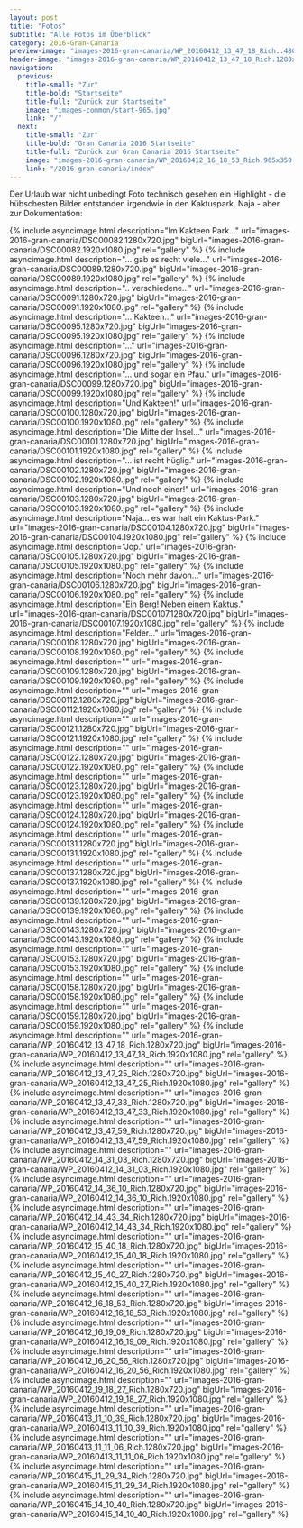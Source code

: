 ```yaml
---
layout: post
title: "Fotos"
subtitle: "Alle Fotos im Überblick"
category: 2016-Gran-Canaria
preview-image: "images-2016-gran-canaria/WP_20160412_13_47_18_Rich..480x320.jpg"
header-image: "images-2016-gran-canaria/WP_20160412_13_47_18_Rich.1280x720.jpg"
navigation:
  previous:
    title-small: "Zur"
    title-bold: "Startseite"
    title-full: "Zurück zur Startseite"
    image: "images-common/start-965.jpg"
    link: "/"
  next:
    title-small: "Zur"
    title-bold: "Gran Canaria 2016 Startseite"
    title-full: "Zurück zur Gran Canaria 2016 Startseite"
    image: "images-2016-gran-canaria/WP_20160412_16_18_53_Rich.965x350.jpg"
    link: "/2016-gran-canaria/index"
---
```


Der Urlaub war nicht unbedingt Foto technisch gesehen ein Highlight - die hübschesten Bilder entstanden irgendwie in den Kaktuspark. Naja - aber zur Dokumentation:

{% include asyncimage.html description="Im Kakteen Park..." url="images-2016-gran-canaria/DSC00082.1280x720.jpg" bigUrl="images-2016-gran-canaria/DSC00082.1920x1080.jpg" rel="gallery" %}
{% include asyncimage.html description="... gab es recht viele..." url="images-2016-gran-canaria/DSC00089.1280x720.jpg" bigUrl="images-2016-gran-canaria/DSC00089.1920x1080.jpg" rel="gallery" %}
{% include asyncimage.html description=".. verschiedene..." url="images-2016-gran-canaria/DSC00091.1280x720.jpg" bigUrl="images-2016-gran-canaria/DSC00091.1920x1080.jpg" rel="gallery" %}
{% include asyncimage.html description="... Kakteen..." url="images-2016-gran-canaria/DSC00095.1280x720.jpg" bigUrl="images-2016-gran-canaria/DSC00095.1920x1080.jpg" rel="gallery" %}
{% include asyncimage.html description="..." url="images-2016-gran-canaria/DSC00096.1280x720.jpg" bigUrl="images-2016-gran-canaria/DSC00096.1920x1080.jpg" rel="gallery" %}
{% include asyncimage.html description="... und sogar ein Pfau." url="images-2016-gran-canaria/DSC00099.1280x720.jpg" bigUrl="images-2016-gran-canaria/DSC00099.1920x1080.jpg" rel="gallery" %}
{% include asyncimage.html description="Und Kakteen!" url="images-2016-gran-canaria/DSC00100.1280x720.jpg" bigUrl="images-2016-gran-canaria/DSC00100.1920x1080.jpg" rel="gallery" %}
{% include asyncimage.html description="Die Mitte der Insel..." url="images-2016-gran-canaria/DSC00101.1280x720.jpg" bigUrl="images-2016-gran-canaria/DSC00101.1920x1080.jpg" rel="gallery" %}
{% include asyncimage.html description="... ist recht hüglig." url="images-2016-gran-canaria/DSC00102.1280x720.jpg" bigUrl="images-2016-gran-canaria/DSC00102.1920x1080.jpg" rel="gallery" %}
{% include asyncimage.html description="Und noch einer!" url="images-2016-gran-canaria/DSC00103.1280x720.jpg" bigUrl="images-2016-gran-canaria/DSC00103.1920x1080.jpg" rel="gallery" %}
{% include asyncimage.html description="Naja... es war halt ein Kaktus-Park." url="images-2016-gran-canaria/DSC00104.1280x720.jpg" bigUrl="images-2016-gran-canaria/DSC00104.1920x1080.jpg" rel="gallery" %}
{% include asyncimage.html description="Jop." url="images-2016-gran-canaria/DSC00105.1280x720.jpg" bigUrl="images-2016-gran-canaria/DSC00105.1920x1080.jpg" rel="gallery" %}
{% include asyncimage.html description="Noch mehr davon..." url="images-2016-gran-canaria/DSC00106.1280x720.jpg" bigUrl="images-2016-gran-canaria/DSC00106.1920x1080.jpg" rel="gallery" %}
{% include asyncimage.html description="Ein Berg! Neben einem Kaktus." url="images-2016-gran-canaria/DSC00107.1280x720.jpg" bigUrl="images-2016-gran-canaria/DSC00107.1920x1080.jpg" rel="gallery" %}
{% include asyncimage.html description="Felder..." url="images-2016-gran-canaria/DSC00108.1280x720.jpg" bigUrl="images-2016-gran-canaria/DSC00108.1920x1080.jpg" rel="gallery" %}
{% include asyncimage.html description="" url="images-2016-gran-canaria/DSC00109.1280x720.jpg" bigUrl="images-2016-gran-canaria/DSC00109.1920x1080.jpg" rel="gallery" %}
{% include asyncimage.html description="" url="images-2016-gran-canaria/DSC00112.1280x720.jpg" bigUrl="images-2016-gran-canaria/DSC00112.1920x1080.jpg" rel="gallery" %}
{% include asyncimage.html description="" url="images-2016-gran-canaria/DSC00121.1280x720.jpg" bigUrl="images-2016-gran-canaria/DSC00121.1920x1080.jpg" rel="gallery" %}
{% include asyncimage.html description="" url="images-2016-gran-canaria/DSC00122.1280x720.jpg" bigUrl="images-2016-gran-canaria/DSC00122.1920x1080.jpg" rel="gallery" %}
{% include asyncimage.html description="" url="images-2016-gran-canaria/DSC00123.1280x720.jpg" bigUrl="images-2016-gran-canaria/DSC00123.1920x1080.jpg" rel="gallery" %}
{% include asyncimage.html description="" url="images-2016-gran-canaria/DSC00124.1280x720.jpg" bigUrl="images-2016-gran-canaria/DSC00124.1920x1080.jpg" rel="gallery" %}
{% include asyncimage.html description="" url="images-2016-gran-canaria/DSC00131.1280x720.jpg" bigUrl="images-2016-gran-canaria/DSC00131.1920x1080.jpg" rel="gallery" %}
{% include asyncimage.html description="" url="images-2016-gran-canaria/DSC00137.1280x720.jpg" bigUrl="images-2016-gran-canaria/DSC00137.1920x1080.jpg" rel="gallery" %}
{% include asyncimage.html description="" url="images-2016-gran-canaria/DSC00139.1280x720.jpg" bigUrl="images-2016-gran-canaria/DSC00139.1920x1080.jpg" rel="gallery" %}
{% include asyncimage.html description="" url="images-2016-gran-canaria/DSC00143.1280x720.jpg" bigUrl="images-2016-gran-canaria/DSC00143.1920x1080.jpg" rel="gallery" %}
{% include asyncimage.html description="" url="images-2016-gran-canaria/DSC00153.1280x720.jpg" bigUrl="images-2016-gran-canaria/DSC00153.1920x1080.jpg" rel="gallery" %}
{% include asyncimage.html description="" url="images-2016-gran-canaria/DSC00158.1280x720.jpg" bigUrl="images-2016-gran-canaria/DSC00158.1920x1080.jpg" rel="gallery" %}
{% include asyncimage.html description="" url="images-2016-gran-canaria/DSC00159.1280x720.jpg" bigUrl="images-2016-gran-canaria/DSC00159.1920x1080.jpg" rel="gallery" %}
{% include asyncimage.html description="" url="images-2016-gran-canaria/WP_20160412_13_47_18_Rich.1280x720.jpg" bigUrl="images-2016-gran-canaria/WP_20160412_13_47_18_Rich.1920x1080.jpg" rel="gallery" %}
{% include asyncimage.html description="" url="images-2016-gran-canaria/WP_20160412_13_47_25_Rich.1280x720.jpg" bigUrl="images-2016-gran-canaria/WP_20160412_13_47_25_Rich.1920x1080.jpg" rel="gallery" %}
{% include asyncimage.html description="" url="images-2016-gran-canaria/WP_20160412_13_47_33_Rich.1280x720.jpg" bigUrl="images-2016-gran-canaria/WP_20160412_13_47_33_Rich.1920x1080.jpg" rel="gallery" %}
{% include asyncimage.html description="" url="images-2016-gran-canaria/WP_20160412_13_47_59_Rich.1280x720.jpg" bigUrl="images-2016-gran-canaria/WP_20160412_13_47_59_Rich.1920x1080.jpg" rel="gallery" %}
{% include asyncimage.html description="" url="images-2016-gran-canaria/WP_20160412_14_31_03_Rich.1280x720.jpg" bigUrl="images-2016-gran-canaria/WP_20160412_14_31_03_Rich.1920x1080.jpg" rel="gallery" %}
{% include asyncimage.html description="" url="images-2016-gran-canaria/WP_20160412_14_36_10_Rich.1280x720.jpg" bigUrl="images-2016-gran-canaria/WP_20160412_14_36_10_Rich.1920x1080.jpg" rel="gallery" %}
{% include asyncimage.html description="" url="images-2016-gran-canaria/WP_20160412_14_43_34_Rich.1280x720.jpg" bigUrl="images-2016-gran-canaria/WP_20160412_14_43_34_Rich.1920x1080.jpg" rel="gallery" %}
{% include asyncimage.html description="" url="images-2016-gran-canaria/WP_20160412_15_40_18_Rich.1280x720.jpg" bigUrl="images-2016-gran-canaria/WP_20160412_15_40_18_Rich.1920x1080.jpg" rel="gallery" %}
{% include asyncimage.html description="" url="images-2016-gran-canaria/WP_20160412_15_40_27_Rich.1280x720.jpg" bigUrl="images-2016-gran-canaria/WP_20160412_15_40_27_Rich.1920x1080.jpg" rel="gallery" %}
{% include asyncimage.html description="" url="images-2016-gran-canaria/WP_20160412_16_18_53_Rich.1280x720.jpg" bigUrl="images-2016-gran-canaria/WP_20160412_16_18_53_Rich.1920x1080.jpg" rel="gallery" %}
{% include asyncimage.html description="" url="images-2016-gran-canaria/WP_20160412_16_19_09_Rich.1280x720.jpg" bigUrl="images-2016-gran-canaria/WP_20160412_16_19_09_Rich.1920x1080.jpg" rel="gallery" %}
{% include asyncimage.html description="" url="images-2016-gran-canaria/WP_20160412_16_20_56_Rich.1280x720.jpg" bigUrl="images-2016-gran-canaria/WP_20160412_16_20_56_Rich.1920x1080.jpg" rel="gallery" %}
{% include asyncimage.html description="" url="images-2016-gran-canaria/WP_20160412_19_18_27_Rich.1280x720.jpg" bigUrl="images-2016-gran-canaria/WP_20160412_19_18_27_Rich.1920x1080.jpg" rel="gallery" %}
{% include asyncimage.html description="" url="images-2016-gran-canaria/WP_20160413_11_10_39_Rich.1280x720.jpg" bigUrl="images-2016-gran-canaria/WP_20160413_11_10_39_Rich.1920x1080.jpg" rel="gallery" %}
{% include asyncimage.html description="" url="images-2016-gran-canaria/WP_20160413_11_11_06_Rich.1280x720.jpg" bigUrl="images-2016-gran-canaria/WP_20160413_11_11_06_Rich.1920x1080.jpg" rel="gallery" %}
{% include asyncimage.html description="" url="images-2016-gran-canaria/WP_20160415_11_29_34_Rich.1280x720.jpg" bigUrl="images-2016-gran-canaria/WP_20160415_11_29_34_Rich.1920x1080.jpg" rel="gallery" %}
{% include asyncimage.html description="" url="images-2016-gran-canaria/WP_20160415_14_10_40_Rich.1280x720.jpg" bigUrl="images-2016-gran-canaria/WP_20160415_14_10_40_Rich.1920x1080.jpg" rel="gallery" %}
